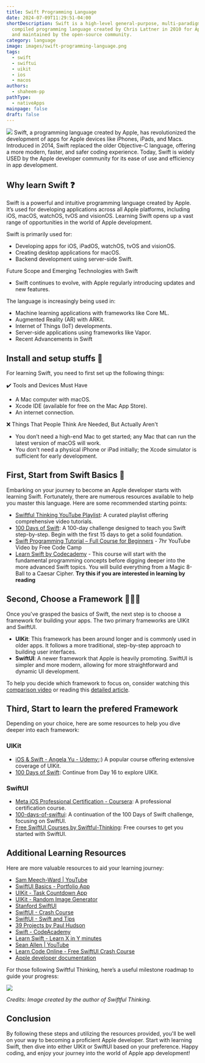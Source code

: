 ```yaml
---
title: Swift Programming Language
date: 2024-07-09T11:29:51-04:00
shortDescription: Swift is a high-level general-purpose, multi-paradigm,
  compiled programming language created by Chris Lattner in 2010 for Apple Inc.
  and maintained by the open-source community.
category: language
image: images/swift-programming-language.png
tags:
  - swift
  - swiftui
  - uikit
  - ios
  - macos
authors:
  - shaheem-pp
pathType:
  - nativeApps
mainpage: false
draft: false
---
```

![](https://developer.apple.com/swift/images/swift-og.png)
Swift, a programming language created by Apple, has revolutionized the development of apps for Apple devices like iPhones, iPads, and Macs. Introduced in 2014, Swift replaced the older Objective-C language, offering a more modern, faster, and safer coding experience. Today, Swift is widely USED by the Apple developer community for its ease of use and efficiency in app development.

## Why learn Swift ❓
Swift is a powerful and intuitive programming language created by Apple. It’s used for developing applications across all Apple platforms, including iOS, macOS, watchOS, tvOS and visionOS. Learning Swift opens up a vast range of opportunities in the world of Apple development.

Swift is primarily used for:
- Developing apps for iOS, iPadOS, watchOS, tvOS and visionOS.
- Creating desktop applications for macOS.
- Backend development using server-side Swift.

Future Scope and Emerging Technologies with Swift
- Swift continues to evolve, with Apple regularly introducing updates and new features. 

The language is increasingly being used in:
- Machine learning applications with frameworks like Core ML.
- Augmented Reality (AR) with ARKit.
- Internet of Things (IoT) developments.
- Server-side applications using frameworks like Vapor.
- Recent Advancements in Swift


## Install and setup stuffs 🚧
For learning Swift, you need to first set up the following things:

✔️ Tools and Devices Must Have
- A Mac computer with macOS.
- Xcode IDE (available for free on the Mac App Store).
- An internet connection.

❌ Things That People Think Are Needed, But Actually Aren't
- You don’t need a high-end Mac to get started; any Mac that can run the latest version of macOS will work.
- You don't need a physical iPhone or iPad initially; the Xcode simulator is sufficient for early development.


## First, Start from Swift Basics 📑
Embarking on your journey to become an Apple developer starts with learning Swift. Fortunately, there are numerous resources available to help you master this language. Here are some recommended starting points:

- [Swiftful Thinking YouTube Playlist](https://youtube.com/playlist?list=PLwvDm4VfkdpiLvzZFJI6rVIBtdolrJBVB&si=ZSevg7A1BN-PzF3Q): A curated playlist offering comprehensive video tutorials.
- [100 Days of Swift](https://www.hackingwithswift.com/100): A 100-day challenge designed to teach you Swift step-by-step. Begin with the first 15 days to get a solid foundation.
- [Swift Programming Tutorial – Full Course for Beginners](https://youtu.be/8Xg7E9shq0U) - 7hr YouTube Video by Free Code Camp
- [Learn Swift by Codecademy](https://www.codecademy.com/learn/learn-swift) - This course will start with the fundamental programming concepts before digging deeper into the more advanced Swift topics. You will build everything from a Magic 8-Ball to a Caesar Cipher. **Try this if you are interested in learning by reading**

## Second, Choose a Framework 🏊🏻‍♂️
Once you've grasped the basics of Swift, the next step is to choose a framework for building your apps. The two primary frameworks are UIKit and SwiftUI.

- **UIKit**: This framework has been around longer and is commonly used in older apps. It follows a more traditional, step-by-step approach to building user interfaces.
- **SwiftUI**: A newer framework that Apple is heavily promoting. SwiftUI is simpler and more modern, allowing for more straightforward and dynamic UI development.

To help you decide which framework to focus on, consider watching this [comparison video](https://youtu.be/iRQbqz3nmxo?si=Eyp-Ka2KJhymyeVW) or reading this [detailed article](https://sendbird.com/developer/tutorials/swiftui-vs-uikit).

## Third, Start to learn the prefered Framework
Depending on your choice, here are some resources to help you dive deeper into each framework:
### UIKit
- [iOS & Swift - Angela Yu - Udemy:](https://www.udemy.com/course/ios-13-app-development-bootcamp/?):) A popular course offering extensive coverage of UIKit.
- [100 Days of Swift](https://www.hackingwithswift.com/100): Continue from Day 16 to explore UIKit.
### SwiftUI
- [Meta iOS Professional Certification - Coursera](https://www.coursera.org/professional-certificates/meta-ios-developer): A professional certification course.
- [100-days-of-swiftui](https://www.hackingwithswift.com/100/swiftui): A continuation of the 100 Days of Swift challenge, focusing on SwiftUI.
- [Free SwiftUI Courses by Swiftful-Thinking](https://www.swiftful-thinking.com/store): Free courses to get you started with SwiftUI.

## Additional Learning Resources

Here are more valuable resources to aid your learning journey:

- [Sam Meech-Ward | YouTube](https://www.youtube.com/c/SamMeechWard)
- [SwiftUI Basics - Portfolio App](https://youtu.be/FlIrPdizVH0)
- [UIKit - Task Countdown App](https://youtu.be/0vvPLJ1VvcE)
- [UIKit - Random Image Generator](https://youtu.be/yuo50-TiKgo?list=PLWzjnlZSJ02ErwPa8-TlTDG2UO3sCj7Zh)
- [Stanford SwiftUI](https://cs193p.sites.stanford.edu/)
- [SwiftUI - Crash Course](https://youtu.be/hBNhH28-dBY?list=TLPQMDcwNjIwMjLOGOukbvQbBA)
- [SwiftUI - Swift and Tips](https://youtube.com/playlist?list=PLHWvYoDHvsOUoqeFqHp2xEe6njKEk04kH)
- [39 Projects by Paul Hudson](https://www.hackingwithswift.com/read)
- [Swift - CodeAcademy](https://www.codecademy.com/catalog/language/swift)
- [Learn Swift - Learn X in Y minutes](https://learnxinyminutes.com/docs/swift/)
- [Sean Allen | YouTube](https://www.youtube.com/c/SeanAllen)
- [Learn Code Online - Free SwiftUI Crash Course](https://courses.learncodeonline.in/learn/iOS-13-Swift-UI-Crash-Course)
- [Apple developer documentation](https://developer.apple.com/documentation/)

For those following Swiftful Thinking, here’s a useful milestone roadmap to guide your progress:

![](https://s3.amazonaws.com/kajabi-storefronts-production/file-uploads/sites/2147634725/themes/2152605297/downloads/3e81b41-1246-3d34-50b8-7c4e438782_SwiftfulThinkingRoadmap.png)

*Credits: Image created by the author of Swiftful Thinking.*

## Conclusion

By following these steps and utilizing the resources provided, you'll be well on your way to becoming a proficient Apple developer. Start with learning Swift, then dive into either UIKit or SwiftUI based on your preference. Happy coding, and enjoy your journey into the world of Apple app development!